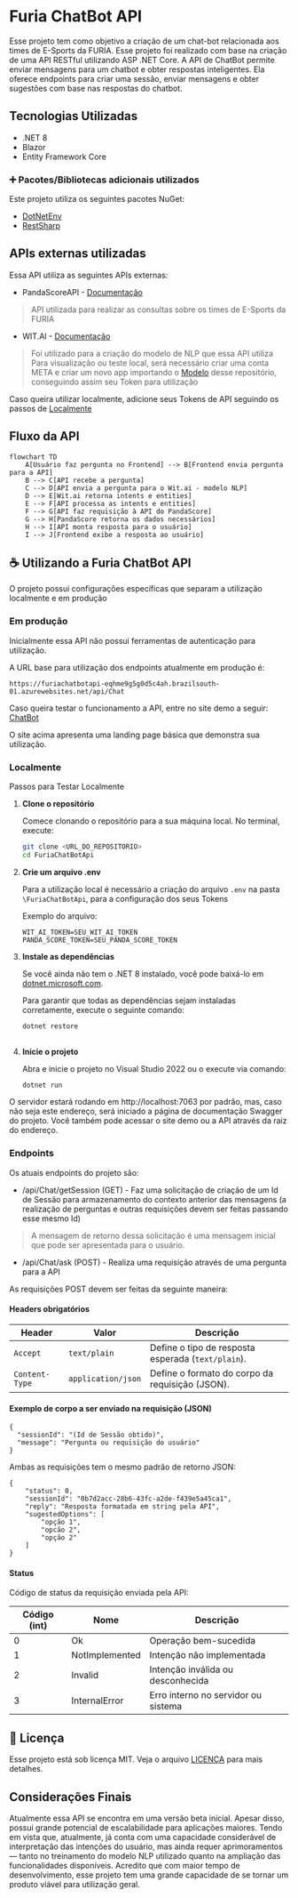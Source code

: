 # Furia ChatBot API

Esse projeto tem como objetivo a criação de um chat-bot relacionada aos times de E-Sports da FURIA.
Esse projeto foi realizado com base na criação de uma API RESTful utilizando ASP .NET Core.
A API de ChatBot permite enviar mensagens para um chatbot e obter respostas inteligentes. Ela oferece endpoints para criar uma sessão, enviar mensagens e obter sugestões com base nas respostas do chatbot.

## Tecnologias Utilizadas

- .NET 8
- Blazor
- Entity Framework Core

### ➕ Pacotes/Bibliotecas adicionais utilizados

Este projeto utiliza os seguintes pacotes NuGet:
- [DotNetEnv](https://github.com/tonerdo/dotnet-env)
- [RestSharp](https://restsharp.dev/)

## APIs externas utilizadas

Essa API utiliza as seguintes APIs externas:

- PandaScoreAPI - [Documentação](https://developers.pandascore.co/docs/introduction)

> API utilizada para realizar as consultas sobre os times de E-Sports da FURIA

- WIT.AI - [Documentação](https://wit.ai/docs)
> Foi utilizado para a criação do modelo de NLP que essa API utiliza
> Para visualização ou teste local, será necessário criar uma conta META e criar um novo app importando o [Modelo](furia_chatbot-wit_ai_model.zip) desse repositório, conseguindo assim seu Token para utilização

Caso queira utilizar localmente, adicione seus Tokens de API seguindo os passos de [Localmente](https://github.com/JnSGoncalves/FuriaChatBotApi/tree/develop?tab=readme-ov-file#localmente)

## Fluxo da API
``` mermaid
flowchart TD
    A[Usuário faz pergunta no Frontend] --> B[Frontend envia pergunta para a API]
    B --> C[API recebe a pergunta]
    C --> D[API envia a pergunta para o Wit.ai - modelo NLP]
    D --> E[Wit.ai retorna intents e entities]
    E --> F[API processa as intents e entities]
    F --> G[API faz requisição à API do PandaScore]
    G --> H[PandaScore retorna os dados necessários]
    H --> I[API monta resposta para o usuário]
    I --> J[Frontend exibe a resposta ao usuário]
```

## ☕ Utilizando a Furia ChatBot API

O projeto possui configurações específicas que separam a utilização localmente e em produção

### Em produção

Inicialmente essa API não possui ferramentas de autenticação para utilização.

A URL base para utilização dos endpoints atualmente em produção é:
```
https://furiachatbotapi-eqhme9g5g0d5c4ah.brazilsouth-01.azurewebsites.net/api/Chat
```

Caso queira testar o funcionamento a API, entre no site demo a seguir: [ChatBot](https://furiachatbotapi-eqhme9g5g0d5c4ah.brazilsouth-01.azurewebsites.net/)

O site acima apresenta uma landing page básica que demonstra sua utilização.

### Localmente

Passos para Testar Localmente

1. **Clone o repositório**

   Comece clonando o repositório para a sua máquina local. No terminal, execute:

   ```bash
   git clone <URL_DO_REPOSITORIO>
   cd FuriaChatBotApi
   ```

2. **Crie um arquivo .env**

   Para a utilização local é necessário a criação do arquivo ``.env`` na pasta ``\FuriaChatBotApi``, para a configuração dos seus Tokens

   Exemplo do arquivo:
   ```
   WIT_AI_TOKEN=SEU_WIT_AI_TOKEN
   PANDA_SCORE_TOKEN=SEU_PANDA_SCORE_TOKEN
   ```

4. **Instale as dependências**

   Se você ainda não tem o .NET 8 instalado, você pode baixá-lo em [dotnet.microsoft.com](dotnet.microsoft.com).

   Para garantir que todas as dependências sejam instaladas corretamente, execute o seguinte comando:
   ```bash
   dotnet restore
  
6. **Inicie o projeto**

   Abra e inicie o projeto no Visual Studio 2022 ou o execute via comando:
   ```bash
   dotnet run

O servidor estará rodando em http://localhost:7063 por padrão, mas, caso não seja este endereço, será iniciado a página de documentação Swagger do projeto. Você também pode acessar o site demo ou a API através da raiz do endereço.

### Endpoints

Os atuais endpoints do projeto são:

- /api/Chat/getSession (GET) - Faz uma solicitação de criação de um Id de Sessão para armazenamento do contexto anterior das mensagens (a realização de perguntas e outras requisições devem ser feitas passando esse mesmo Id)
> A mensagem de retorno dessa solicitação é uma mensagem inicial que pode ser apresentada para o usuário.
  
- /api/Chat/ask (POST) - Realiza uma requisição através de uma pergunta para a API

As requisições POST devem ser feitas da seguinte maneira:

#### Headers obrigatórios

| Header         | Valor              | Descrição                                          |
| -------------- | ------------------ | -------------------------------------------------- |
| `Accept`       | `text/plain`       | Define o tipo de resposta esperada (`text/plain`). |
| `Content-Type` | `application/json` | Define o formato do corpo da requisição (JSON).    |

#### Exemplo de corpo a ser enviado na requisição (JSON)

```
{
  "sessionId": "(Id de Sessão obtido)",
  "message": "Pergunta ou requisição do usuário"
}
```


Ambas as requisições tem o mesmo padrão de retorno JSON: 

```
{
    "status": 0,
    "sessionId": "0b7d2acc-28b6-43fc-a2de-f439e5a45ca1",
    "reply": "Resposta formatada em string pela API",
    "sugestedOptions": [
        "opção 1",
        "opcão 2",
        "opção 2"
    ]
}
```

#### Status
Código de status da requisição enviada pela API:

| Código (int) | Nome           | Descrição                           |
| ------------ | -------------- | ----------------------------------- |
| 0            | Ok             | Operação bem-sucedida               |
| 1            | NotImplemented | Intenção não implementada           |
| 2            | Invalid        | Intenção inválida ou desconhecida   |
| 3            | InternalError  | Erro interno no servidor ou sistema |


## 📝 Licença

Esse projeto está sob licença MIT. Veja o arquivo [LICENÇA](LICENSE.md) para mais detalhes.

## Considerações Finais

Atualmente essa API se encontra em uma versão beta inicial. Apesar disso, possui grande potencial de escalabilidade para aplicações maiores. Tendo em vista que, atualmente, já conta com uma capacidade considerável de interpretação das intenções do usuário, mas ainda requer aprimoramentos — tanto no treinamento do modelo NLP utilizado quanto na ampliação das funcionalidades disponíveis. Acredito que com maior tempo de desenvolvimento, esse projeto tem uma grande capacidade de se tornar um produto viável para utilização geral.
